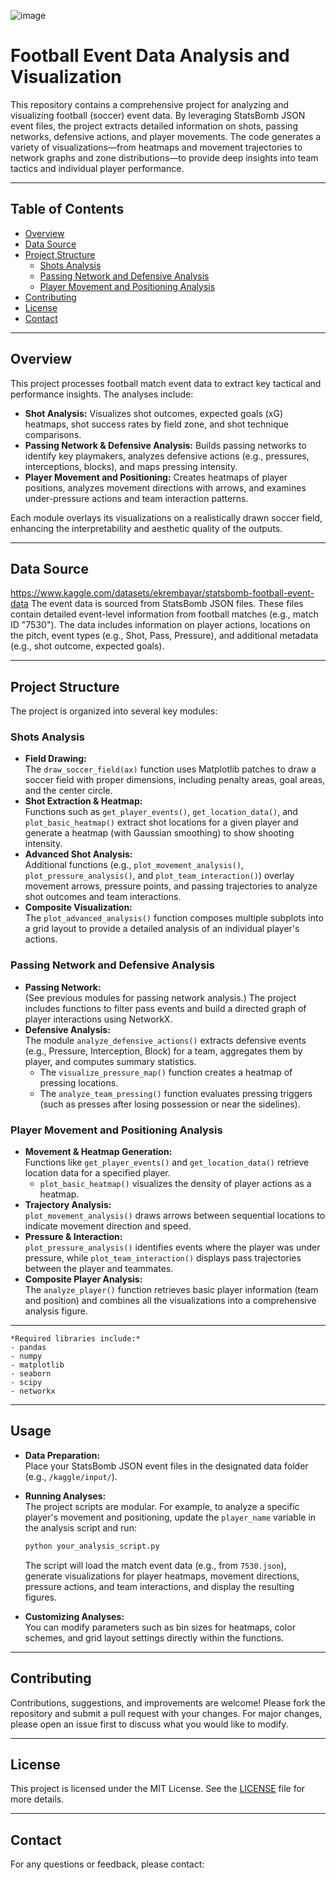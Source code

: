 ![image](https://github.com/user-attachments/assets/353730df-cb05-4407-9ccb-a908588eceb2)

# Football Event Data Analysis and Visualization

This repository contains a comprehensive project for analyzing and visualizing football (soccer) event data. By leveraging StatsBomb JSON event files, the project extracts detailed information on shots, passing networks, defensive actions, and player movements. The code generates a variety of visualizations—from heatmaps and movement trajectories to network graphs and zone distributions—to provide deep insights into team tactics and individual player performance.

---

## Table of Contents

- [Overview](#overview)
- [Data Source](#data-source)
- [Project Structure](#project-structure)
  - [Shots Analysis](#shots-analysis)
  - [Passing Network and Defensive Analysis](#passing-network-and-defensive-analysis)
  - [Player Movement and Positioning Analysis](#player-movement-and-positioning-analysis)
- [Contributing](#contributing)
- [License](#license)
- [Contact](#contact)

---

## Overview

This project processes football match event data to extract key tactical and performance insights. The analyses include:
- **Shot Analysis:** Visualizes shot outcomes, expected goals (xG) heatmaps, shot success rates by field zone, and shot technique comparisons.
- **Passing Network & Defensive Analysis:** Builds passing networks to identify key playmakers, analyzes defensive actions (e.g., pressures, interceptions, blocks), and maps pressing intensity.
- **Player Movement and Positioning:** Creates heatmaps of player positions, analyzes movement directions with arrows, and examines under-pressure actions and team interaction patterns.

Each module overlays its visualizations on a realistically drawn soccer field, enhancing the interpretability and aesthetic quality of the outputs.

---

## Data Source
https://www.kaggle.com/datasets/ekrembayar/statsbomb-football-event-data
The event data is sourced from StatsBomb JSON files. These files contain detailed event-level information from football matches (e.g., match ID "7530"). The data includes information on player actions, locations on the pitch, event types (e.g., Shot, Pass, Pressure), and additional metadata (e.g., shot outcome, expected goals).

---

## Project Structure

The project is organized into several key modules:

### Shots Analysis

- **Field Drawing:**  
  The `draw_soccer_field(ax)` function uses Matplotlib patches to draw a soccer field with proper dimensions, including penalty areas, goal areas, and the center circle.  
- **Shot Extraction & Heatmap:**  
  Functions such as `get_player_events()`, `get_location_data()`, and `plot_basic_heatmap()` extract shot locations for a given player and generate a heatmap (with Gaussian smoothing) to show shooting intensity.
- **Advanced Shot Analysis:**  
  Additional functions (e.g., `plot_movement_analysis()`, `plot_pressure_analysis()`, and `plot_team_interaction()`) overlay movement arrows, pressure points, and passing trajectories to analyze shot outcomes and team interactions.
- **Composite Visualization:**  
  The `plot_advanced_analysis()` function composes multiple subplots into a grid layout to provide a detailed analysis of an individual player's actions.

### Passing Network and Defensive Analysis

- **Passing Network:**  
  (See previous modules for passing network analysis.) The project includes functions to filter pass events and build a directed graph of player interactions using NetworkX.
- **Defensive Analysis:**  
  The module `analyze_defensive_actions()` extracts defensive events (e.g., Pressure, Interception, Block) for a team, aggregates them by player, and computes summary statistics.  
  - The `visualize_pressure_map()` function creates a heatmap of pressing locations.
  - The `analyze_team_pressing()` function evaluates pressing triggers (such as presses after losing possession or near the sidelines).

### Player Movement and Positioning Analysis

- **Movement & Heatmap Generation:**  
  Functions like `get_player_events()` and `get_location_data()` retrieve location data for a specified player.  
  - `plot_basic_heatmap()` visualizes the density of player actions as a heatmap.
- **Trajectory Analysis:**  
  `plot_movement_analysis()` draws arrows between sequential locations to indicate movement direction and speed.
- **Pressure & Interaction:**  
  `plot_pressure_analysis()` identifies events where the player was under pressure, while `plot_team_interaction()` displays pass trajectories between the player and teammates.
- **Composite Player Analysis:**  
  The `analyze_player()` function retrieves basic player information (team and position) and combines all the visualizations into a comprehensive analysis figure.

---
    *Required libraries include:*  
    - pandas  
    - numpy  
    - matplotlib  
    - seaborn  
    - scipy  
    - networkx

---

## Usage

- **Data Preparation:**  
  Place your StatsBomb JSON event files in the designated data folder (e.g., `/kaggle/input/`).

- **Running Analyses:**  
  The project scripts are modular. For example, to analyze a specific player's movement and positioning, update the `player_name` variable in the analysis script and run:

    ```bash
    python your_analysis_script.py
    ```

  The script will load the match event data (e.g., from `7530.json`), generate visualizations for player heatmaps, movement directions, pressure actions, and team interactions, and display the resulting figures.

- **Customizing Analyses:**  
  You can modify parameters such as bin sizes for heatmaps, color schemes, and grid layout settings directly within the functions.

---

## Contributing

Contributions, suggestions, and improvements are welcome! Please fork the repository and submit a pull request with your changes. For major changes, please open an issue first to discuss what you would like to modify.

---

## License

This project is licensed under the MIT License. See the [LICENSE](LICENSE) file for more details.

---

## Contact

For any questions or feedback, please contact:


